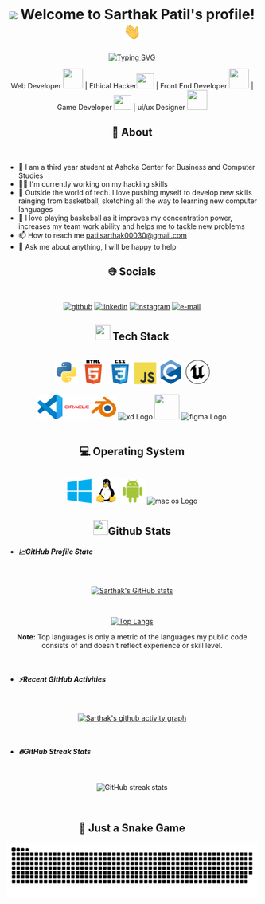 <!--waves decor-->
<div align="center"><img src="https://camo.githubusercontent.com/8c46f89c86ec568415278a6181aa03be523642420bda8a76b23f0f2d1a8e0006/68747470733a2f2f63617073756c652d72656e6465722e76657263656c2e6170702f6170693f747970653d776176696e6726636f6c6f723d6772616469656e74266865696768743d3130302673656374696f6e3d686561646572" alt="" data-canonical-src="https://capsule-render.vercel.app/api?type=waving&amp;color=gradient&amp;height=100&amp;section=header" style="max-width: 100%;"></div>

# <div align="center"><img src="https://camo.githubusercontent.com/5bbf8ca61ef5f92684489ace45ad6f45984fff87a621040c62b1fe31e3005ff9/687474703a2f2f692e696d6775722e636f6d2f436a34724d72532e676966" width="30" style="max-width: 100%;"> Welcome to Sarthak Patil's profile! <img src="https://github.com/1999AZZAR/1999AZZAR/raw/main/resources/img/waving.gif" style="max-width: 100%; display: inline-block;" data-target="animated-image.originalImage" width=35 height=35></div>

[<div align="center"> ![Typing SVG](https://readme-typing-svg.herokuapp.com?font=Fira+Code&pause=1000&center=true&vCenter=true&width=435&lines=Hey%2C+welcome+to+my+Github+page;I+am+Sarthak+Patil;I+am+a+third+year+BCA+student) </div>](https://git.io/typing-svg)

<div align="center">Web Developer <a href="url"><img src="https://developertanjirul.com/wp-content/uploads/2022/08/intro-section.gif" height="40" width="40" ></a>  | Ethical Hacker<a href="url"><img src="https://raw.githubusercontent.com/TheDudeThatCode/TheDudeThatCode/master/Assets/Developer.gif" height="30" width="35" ></a>  | Front End Developer <a href="url"><img src="https://indoanalytica.com/static/images/web-development-1.gif" height="40" width="40" ></a>  | Game Developer <a href="url"><img src="https://raw.githubusercontent.com/TheDudeThatCode/TheDudeThatCode/master/Assets/Designer.gif" height="30" width="35" ></a>  | ui/ux Designer <a href="url"><img src="https://megatasktech.in/assets/img/aa.gif" height="40" width="40" ></a></div>

<div align="center">

## 👀 About
<br>
</div>

   * 🏫 I am a third year student at Ashoka Center for Business and Computer Studies
   * 👨‍💻 I'm currently working on my hacking skills
   * 👾 Outside the world of tech. I love pushing myself to develop new skills rainging from basketball, sketching all the way to learning new computer languages
   * 🏀 I love playing baskeball as it improves my concentration power, increases my team work ability and helps me to tackle new problems
   * 📫 How to reach me patilsarthak00030@gmail.com
   * 💬 Ask me about anything, I will be happy to help
   

 
<div align="center">

## 🌐 Socials
<br>

   [![github](https://img.shields.io/badge/github-000000?style=for-the-badge&logo=github&logoColor=white)](https://www.github.com/sarthak0030/)
   [![linkedin](https://img.shields.io/badge/linkedin-0A66C2?style=for-the-badge&logo=linkedin&logoColor=white)](https://www.linkedin.com/in/sarthak-patil30)
   [![instagram](https://img.shields.io/badge/instagram-e6005c?style=for-the-badge&logo=instagram&logoColor=white)](https://www.instagram.com/sarthak._.patil30)
   [![e-mail](https://img.shields.io/badge/email-f84437?style=for-the-badge&logo=gmail&logoColor=white)](mailto:patilsarthak00030@gmail.com)
<br>

## <img src="https://camo.githubusercontent.com/beb64ff21c883e318e4f5db5231c2ba4175705bea1c9249e82a41ab375db4f75/68747470733a2f2f6d65646961322e67697068792e636f6d2f6d656469612f51737347456d706b79454f684243623765312f67697068792e6769663f6369643d656366303565343761306e336769316266716e74716d6f62386739616964316f796a327772336473336d67373030626c267269643d67697068792e676966" data-canonical-src="https://media2.giphy.com/media/QssGEmpkyEOhBCb7e1/giphy.gif?cid=ecf05e47a0n3gi1bfqntqmob8g9aid1oyj2wr3ds3mg700bl&amp;rid=giphy.gif" style="max-width: 100%; display: inline-block;" data-target="animated-image.originalImage" width=30 height=30> Tech Stack
<br>
   <img src="https://raw.githubusercontent.com/devicons/devicon/1119b9f84c0290e0f0b38982099a2bd027a48bf1/icons/python/python-original.svg" alt="python Logo" width="50" height="50"/>
   <img src="https://raw.githubusercontent.com/devicons/devicon/1119b9f84c0290e0f0b38982099a2bd027a48bf1/icons/html5/html5-original-wordmark.svg" alt="HTML5 Logo" width="50" height="50"/>
   <img src="https://raw.githubusercontent.com/devicons/devicon/1119b9f84c0290e0f0b38982099a2bd027a48bf1/icons/css3/css3-original-wordmark.svg" alt="CSS3 Logo" width="50" height="50"/>
   <img src="https://raw.githubusercontent.com/devicons/devicon/1119b9f84c0290e0f0b38982099a2bd027a48bf1/icons/javascript/javascript-original.svg" alt="javascript Logo" width="45" height="45"/>
   <img src="https://raw.githubusercontent.com/devicons/devicon/1119b9f84c0290e0f0b38982099a2bd027a48bf1/icons/c/c-original.svg" alt="C Logo" width="50" height="50"/>
   <img src="https://raw.githubusercontent.com/devicons/devicon/1119b9f84c0290e0f0b38982099a2bd027a48bf1/icons/unrealengine/unrealengine-original.svg" alt="unrealengine Logo" width="50" height="50"/>
<br><br>
   <img src="https://raw.githubusercontent.com/devicons/devicon/1119b9f84c0290e0f0b38982099a2bd027a48bf1/icons/vscode/vscode-original.svg" alt="visualstudio Logo" width="50" height="50"/>
   <img src="https://raw.githubusercontent.com/devicons/devicon/1119b9f84c0290e0f0b38982099a2bd027a48bf1/icons/oracle/oracle-original.svg" alt="oracle Logo" width="50" height="50"/>
   <img src="https://raw.githubusercontent.com/devicons/devicon/1119b9f84c0290e0f0b38982099a2bd027a48bf1/icons/blender/blender-original.svg" alt="blender Logo" width="50" height="50"/>
   <img src="https://cdn.worldvectorlogo.com/logos/adobe-xd-1.svg" alt="xd Logo" width="50" height="50"/>
   <img src="https://github.com/sarthak0030/sarthak0030/assets/110853665/57473519-d140-4789-b9bd-fab589e0f4f5" width="50" height="50">
   <img src="https://cdn.worldvectorlogo.com/logos/excel-4.svg" alt="figma Logo" width="50" height="50"/>
<br><br>

## 💻 Operating System
<br>
   <img src="https://raw.githubusercontent.com/devicons/devicon/1119b9f84c0290e0f0b38982099a2bd027a48bf1/icons/windows8/windows8-original.svg" alt="windows Logo" width="50" height="50"/>
   <img src="https://raw.githubusercontent.com/devicons/devicon/1119b9f84c0290e0f0b38982099a2bd027a48bf1/icons/linux/linux-original.svg" alt="linux Logo" width="50" height="50"/>
   <img src="https://raw.githubusercontent.com/devicons/devicon/1119b9f84c0290e0f0b38982099a2bd027a48bf1/icons/android/android-original.svg" alt="android Logo" width="50" height="50"/>
   <img src="https://seeklogo.com/images/A/apple-mac-os-logo-02F86B913E-seeklogo.com.png" alt="mac os Logo" width="50" height="50"/>
<br>

## <img src="https://media.giphy.com/media/iY8CRBdQXODJSCERIr/giphy.gif" style="max-width: 100%; display: inline-block;" data-target="animated-image.originalImage" width=30 height=30>Github Stats

</div>

* ##### 📈GitHub Profile State
<br>
<div align="center">

   [![Sarthak's GitHub stats](https://github-readme-stats.vercel.app/api?username=sarthak0030&theme=material-palenight&show_icons=true)](https://github.com/sarthak0030/github-readme-stats)
   
<br>
   
   [![Top Langs](https://github-readme-stats.vercel.app/api/top-langs/?username=sarthak0030&layout=compact)](https://github.com/sarthak0030/github-readme-stats)
   
   <b>Note:</b> Top languages is only a metric of the languages my public code consists of and doesn't reflect experience or skill level.

<br>
</div>

* ##### ⚡Recent GitHub Activities
<br>
<div align="center">

   [![Sarthak's github activity graph](https://github-readme-activity-graph.cyclic.app/graph?username=sarthak0030&theme=nord)](https://github.com/sarthak0030/github-readme-activity-graph)
   
<br>
</div>

* ##### 🔥GitHub Streak Stats  
<br>
<div align="center">

   ![GitHub streak stats](https://github-readme-streak-stats.herokuapp.com/?user=sarthak0030)

<br>

## 🐍 Just a Snake Game

<img src="https://github.com/1999AZZAR/1999AZZAR/raw/main/resources/img/grid-snake.svg" alt="activity snake game"/>

</div>

<div align="center">
   <img src="https://camo.githubusercontent.com/b867e04377eea646939445ce4e0565253428256abc39c6d32d7b67aab3160d18/68747470733a2f2f63617073756c652d72656e6465722e76657263656c2e6170702f6170693f747970653d776176696e6726636f6c6f723d6772616469656e74266865696768743d3130302673656374696f6e3d666f6f746572" alt="" data-canonical-src="https://capsule-render.vercel.app/api?type=waving&amp;color=gradient&amp;height=100&amp;section=footer" style="max-width: 100%;"></div>
